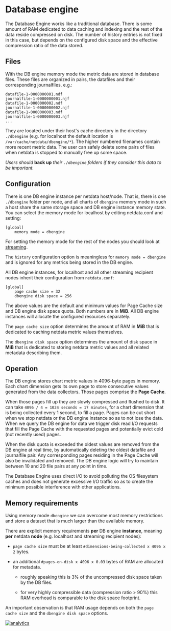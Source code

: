 # Database engine

The Database Engine works like a traditional
database. There is some amount of RAM dedicated to data caching and indexing and the rest of
the data reside compressed on disk. The number of history entries is not fixed in this case,
but depends on the configured disk space and the effective compression ratio of the data stored.

## Files

With the DB engine memory mode the metric data are stored in database files. These files are
organized in pairs, the datafiles and their corresponding journalfiles, e.g.:

```
datafile-1-0000000001.ndf
journalfile-1-0000000001.njf
datafile-1-0000000002.ndf
journalfile-1-0000000002.njf
datafile-1-0000000003.ndf
journalfile-1-0000000003.njf
...
``` 

They are located under their host's cache directory in the directory `./dbengine`
(e.g. for localhost the default location is `/var/cache/netdata/dbengine/*`). The higher
numbered filenames contain more recent metric data. The user can safely delete some pairs
of files when netdata is stopped to manually free up some space.

*Users should* **back up** *their `./dbengine` folders if they consider this data to be important.*

## Configuration

There is one DB engine instance per netdata host/node. That is, there is one `./dbengine` folder
per node, and all charts of `dbengine` memory mode in such a host share the same storage space
and DB engine instance memory state. You can select the memory mode for localhost by editing
netdata.conf and setting:

```
[global]
    memory mode = dbengine
```

For setting the memory mode for the rest of the nodes you should look at
[streaming](../../streaming/).

The `history` configuration option is meaningless for `memory mode = dbengine` and is ignored
for any metrics being stored in the DB engine.

All DB engine instances, for localhost and all other streaming recipient nodes inherit their
configuration from `netdata.conf`:

```
[global]
    page cache size = 32
    dbengine disk space = 256
```

The above values are the default and minimum values for Page Cache size and DB engine disk space
quota. Both numbers are in **MiB**. All DB engine instances will allocate the configured resources
separately.

The `page cache size` option determines the amount of RAM in **MiB** that is dedicated to caching
netdata metric values themselves.

The `dbengine disk space` option determines the amount of disk space in **MiB** that is dedicated
to storing netdata metric values and all related metadata describing them.

## Operation

The DB engine stores chart metric values in 4096-byte pages in memory. Each chart dimension gets
its own page to store consecutive values generated from the data collectors. Those pages comprise
the **Page Cache**.

When those pages fill up they are slowly compressed and flushed to disk.
It can take `4096 / 4 = 1024 seconds = 17 minutes`, for a chart dimension that is being collected
every 1 second, to fill a page. Pages can be cut short when we stop netdata or the DB engine
instance so as to not lose the data. When we query the DB engine for data we trigger disk read
I/O requests that fill the Page Cache with the requested pages and potentially evict cold
(not recently used) pages. 

When the disk quota is exceeded the oldest values are removed from the DB engine at real time, by
automatically deleting the oldest datafile and journalfile pair. Any corresponding pages residing
in the Page Cache will also be invalidated and removed. The DB engine logic will try to maintain
between 10 and 20 file pairs at any point in time. 

The Database Engine uses direct I/O to avoid polluting the OS filesystem caches and does not 
generate excessive I/O traffic so as to create the minimum possible interference with other 
applications.

## Memory requirements

Using memory mode `dbengine` we can overcome most memory restrictions and store a dataset that
is much larger than the available memory.

There are explicit memory requirements **per** DB engine **instance**, meaning **per** netdata 
**node** (e.g. localhost and streaming recipient nodes):

- `page cache size` must be at least `#dimensions-being-collected x 4096 x 2` bytes.

- an additional `#pages-on-disk x 4096 x 0.03` bytes of RAM are allocated for metadata.

    - roughly speaking this is 3% of the uncompressed disk space taken by the DB files.

    - for very highly compressible data (compression ratio > 90%) this RAM overhead
      is comparable to the disk space footprint.

An important observation is that RAM usage depends on both the `page cache size` and the 
`dbengine disk space` options. 

[![analytics](https://www.google-analytics.com/collect?v=1&aip=1&t=pageview&_s=1&ds=github&dr=https%3A%2F%2Fgithub.com%2Fnetdata%2Fnetdata&dl=https%3A%2F%2Fmy-netdata.io%2Fgithub%2Fdatabase%2Fengine%2FREADME&_u=MAC~&cid=5792dfd7-8dc4-476b-af31-da2fdb9f93d2&tid=UA-64295674-3)]()
